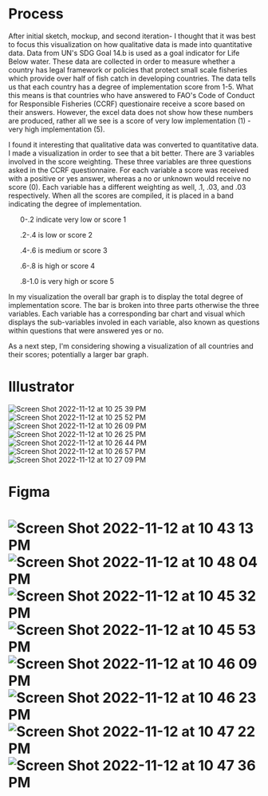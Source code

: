 <h1> Process </h1>
<p>After initial sketch, mockup, and second iteration- I thought that it was best to focus this visualization on how qualitative data is made into quantitative data. Data from UN's SDG Goal 14.b is used as a goal indicator for Life Below water. These data are collected in order to measure whether a country has legal framework or policies that protect small scale fisheries which provide over half of fish catch in developing countries. The data tells us that each country has a degree of implementation score from 1-5. What this means is that countries who have answered to FAO's Code of Conduct for Responsible Fisheries (CCRF) questionaire receive a score based on their answers. However, the excel data does not show how these numbers are produced, rather all we see is a score of very low implementation (1) - very high implementation (5).</p>

<p>I found it interesting that qualitative data was converted to quantitative data. I made a visualization in order to see that a bit better. There are 3 variables involved in the score weighting. These three variables are three questions asked in the CCRF questionnaire. For each variable a score was received with a positive or yes answer, whereas a no or unknown would receive no score (0). Each variable has a different weighting as well, .1, .03, and .03 respectively. When all the scores are compiled, it is placed in a band indicating the degree of implementation.</p>

<ul>0-.2 indicate very low or score 1</ul>
<ul>.2-.4 is low or score 2</ul>
<ul>.4-.6 is medium or score 3</ul>
<ul>.6-.8 is high or score 4</ul>
<ul>.8-1.0 is very high or score 5</ul>

<p>In my visualization the overall bar graph is to display the total degree of implementation score. The bar is broken into three parts otherwise the three variables. Each variable has a corresponding bar chart and visual which displays the sub-variables involed in each variable, also known as questions within questions that were answered yes or no.</p>

<p>As a next step, I'm considering showing a visualization of all countries and their scores; potentially a larger bar graph.</p>




<h1> Illustrator </h1>

![Screen Shot 2022-11-12 at 10 25 39 PM](https://user-images.githubusercontent.com/93090945/201504134-a7921b04-1cd1-42be-9ef1-213c954f9a23.png)
![Screen Shot 2022-11-12 at 10 25 52 PM](https://user-images.githubusercontent.com/93090945/201504140-c06efb5e-2d16-499c-b119-d1a1ac9542f8.png)
![Screen Shot 2022-11-12 at 10 26 09 PM](https://user-images.githubusercontent.com/93090945/201504148-76e39eda-3777-4920-9c24-c7db2b74a816.png)
![Screen Shot 2022-11-12 at 10 26 25 PM](https://user-images.githubusercontent.com/93090945/201504154-bd091e4f-ef0f-4aad-a27d-456f118d81f5.png)
![Screen Shot 2022-11-12 at 10 26 44 PM](https://user-images.githubusercontent.com/93090945/201504161-e64520c5-201e-413f-9ade-3be10179aec9.png)
![Screen Shot 2022-11-12 at 10 26 57 PM](https://user-images.githubusercontent.com/93090945/201504165-a32e8a87-9d79-4257-a4dc-942aab85a077.png)
![Screen Shot 2022-11-12 at 10 27 09 PM](https://user-images.githubusercontent.com/93090945/201504169-185b3caa-054f-40ad-884c-a0b6ef1cbce0.png)

<h1> Figma <h1>

![Screen Shot 2022-11-12 at 10 43 13 PM](https://user-images.githubusercontent.com/93090945/201504553-ee3fb565-eebe-49f7-a4bd-2d8b47f7e7a4.png)
![Screen Shot 2022-11-12 at 10 48 04 PM](https://user-images.githubusercontent.com/93090945/201504679-5036d2b2-feeb-436f-adb1-4b00d96834a3.png)
![Screen Shot 2022-11-12 at 10 45 32 PM](https://user-images.githubusercontent.com/93090945/201504600-6ed636c6-da3d-4ab0-8c24-f23c3b8ad148.png)
![Screen Shot 2022-11-12 at 10 45 53 PM](https://user-images.githubusercontent.com/93090945/201504606-0cff0a28-cd3e-4ede-8120-f6807ef5001b.png)
![Screen Shot 2022-11-12 at 10 46 09 PM](https://user-images.githubusercontent.com/93090945/201504613-73ede428-b2ac-489c-b8a2-082a5d8144d9.png)
![Screen Shot 2022-11-12 at 10 46 23 PM](https://user-images.githubusercontent.com/93090945/201504625-f69cc513-70c3-4b71-b713-ec172effefe1.png)
![Screen Shot 2022-11-12 at 10 47 22 PM](https://user-images.githubusercontent.com/93090945/201504652-b6445bda-aed8-469a-8b3c-26d3daf0fcf3.png)
![Screen Shot 2022-11-12 at 10 47 36 PM](https://user-images.githubusercontent.com/93090945/201504662-e16aa71b-1ae3-4674-9fd3-40ecbd96306e.png)
